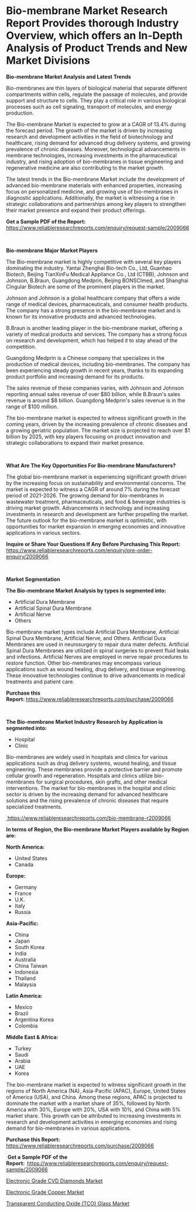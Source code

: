 <p><h1>Bio-membrane Market Research Report Provides thorough Industry Overview, which offers an In-Depth Analysis of Product Trends and New Market Divisions</h1></p><p><strong>Bio-membrane Market Analysis and Latest Trends</strong></p>
<p><p>Bio-membranes are thin layers of biological material that separate different compartments within cells, regulate the passage of molecules, and provide support and structure to cells. They play a critical role in various biological processes such as cell signaling, transport of molecules, and energy production.</p><p>The Bio-membrane Market is expected to grow at a CAGR of 13.4% during the forecast period. The growth of the market is driven by increasing research and development activities in the field of biotechnology and healthcare, rising demand for advanced drug delivery systems, and growing prevalence of chronic diseases. Moreover, technological advancements in membrane technologies, increasing investments in the pharmaceutical industry, and rising adoption of bio-membranes in tissue engineering and regenerative medicine are also contributing to the market growth.</p><p>The latest trends in the Bio-membrane Market include the development of advanced bio-membrane materials with enhanced properties, increasing focus on personalized medicine, and growing use of bio-membranes in diagnostic applications. Additionally, the market is witnessing a rise in strategic collaborations and partnerships among key players to strengthen their market presence and expand their product offerings.</p></p>
<p><strong>Get a Sample PDF of the Report:&nbsp;</strong> <a href="https://www.reliableresearchreports.com/enquiry/request-sample/2009066">https://www.reliableresearchreports.com/enquiry/request-sample/2009066</a></p>
<p>&nbsp;</p>
<p><strong>Bio-membrane Major Market Players</strong></p>
<p><p>The Bio-membrane market is highly competitive with several key players dominating the industry. Yantai Zhenghai Bio-tech Co., Ltd, Guanhao Biotech, Beijing TianXinFu Medical Appliance Co., Ltd (CTBB), Johnson and Johnson, B.Braun, Guangdong Medprin, Beijing BONSCImed, and Shanghai Cingular Biotech are some of the prominent players in the market.</p><p>Johnson and Johnson is a global healthcare company that offers a wide range of medical devices, pharmaceuticals, and consumer health products. The company has a strong presence in the bio-membrane market and is known for its innovative products and advanced technologies.</p><p>B.Braun is another leading player in the bio-membrane market, offering a variety of medical products and services. The company has a strong focus on research and development, which has helped it to stay ahead of the competition.</p><p>Guangdong Medprin is a Chinese company that specializes in the production of medical devices, including bio-membranes. The company has been experiencing steady growth in recent years, thanks to its expanding product portfolio and increasing demand for its products.</p><p>The sales revenue of these companies varies, with Johnson and Johnson reporting annual sales revenue of over $80 billion, while B.Braun's sales revenue is around $8 billion. Guangdong Medprin's sales revenue is in the range of $100 million.</p><p>The bio-membrane market is expected to witness significant growth in the coming years, driven by the increasing prevalence of chronic diseases and a growing geriatric population. The market size is projected to reach over $1 billion by 2025, with key players focusing on product innovation and strategic collaborations to expand their market presence.</p></p>
<p>&nbsp;</p>
<p><strong>What Are The Key Opportunities For Bio-membrane Manufacturers?</strong></p>
<p><p>The global bio-membrane market is experiencing significant growth driven by the increasing focus on sustainability and environmental concerns. The market is expected to witness a CAGR of around 7% during the forecast period of 2021-2026. The growing demand for bio-membranes in wastewater treatment, pharmaceuticals, and food & beverage industries is driving market growth. Advancements in technology and increasing investments in research and development are further propelling the market. The future outlook for the bio-membrane market is optimistic, with opportunities for market expansion in emerging economies and innovative applications in various sectors.</p></p>
<p><strong>Inquire or Share Your Questions If Any Before Purchasing This Report:</strong> <a href="https://www.reliableresearchreports.com/enquiry/pre-order-enquiry/2009066">https://www.reliableresearchreports.com/enquiry/pre-order-enquiry/2009066</a></p>
<p>&nbsp;</p>
<p><strong>Market Segmentation</strong></p>
<p><strong>The Bio-membrane Market Analysis by types is segmented into:</strong></p>
<p><ul><li>Artificial Dura Membrane</li><li>Artificial Spinal Dura Membrane</li><li>Artificial Nerve</li><li>Others</li></ul></p>
<p><p>Bio-membrane market types include Artificial Dura Membrane, Artificial Spinal Dura Membrane, Artificial Nerve, and Others. Artificial Dura Membranes are used in neurosurgery to repair dura mater defects. Artificial Spinal Dura Membranes are utilized in spinal surgeries to prevent fluid leaks and infections. Artificial Nerves are employed in nerve repair procedures to restore function. Other bio-membranes may encompass various applications such as wound healing, drug delivery, and tissue engineering. These innovative technologies continue to drive advancements in medical treatments and patient care.</p></p>
<p><strong>Purchase this Report:&nbsp;</strong><a href="https://www.reliableresearchreports.com/purchase/2009066">https://www.reliableresearchreports.com/purchase/2009066</a></p>
<p>&nbsp;</p>
<p><strong>The Bio-membrane Market Industry Research by Application is segmented into:</strong></p>
<p><ul><li>Hospital</li><li>Clinic</li></ul></p>
<p><p>Bio-membranes are widely used in hospitals and clinics for various applications such as drug delivery systems, wound healing, and tissue engineering. These membranes provide a protective barrier and promote cellular growth and regeneration. Hospitals and clinics utilize bio-membranes for surgical procedures, skin grafts, and other medical interventions. The market for bio-membranes in the hospital and clinic sector is driven by the increasing demand for advanced healthcare solutions and the rising prevalence of chronic diseases that require specialized treatments.</p></p>
<p><a href="https://www.reliableresearchreports.com/bio-membrane-r2009066">&nbsp;https://www.reliableresearchreports.com/bio-membrane-r2009066</a></p>
<p><strong>In terms of Region, the Bio-membrane Market Players available by Region are:</strong></p>
<p>
    <p> <strong> North America: </strong>
        <ul>
            <li>United States</li>
            <li>Canada</li>
        </ul>
        </p> 
    <p> <strong> Europe: </strong>
        <ul>
            <li>Germany</li>
            <li>France</li>
            <li>U.K.</li>
            <li>Italy</li>
            <li>Russia</li>
        </ul>
        </p> 
    <p> <strong> Asia-Pacific: </strong>
        <ul>
            <li>China</li>
            <li>Japan</li>
            <li>South Korea</li>
            <li>India</li>
            <li>Australia</li>
            <li>China Taiwan</li>
            <li>Indonesia</li>
            <li>Thailand</li>
            <li>Malaysia</li>
        </ul>
        </p> 
    <p> <strong> Latin America: </strong>
        <ul>
            <li>Mexico</li>
            <li>Brazil</li>
            <li>Argentina Korea</li>
            <li>Colombia</li>
        </ul>
        </p> 
    <p> <strong> Middle East & Africa: </strong>
        <ul>
            <li>Turkey</li>
            <li>Saudi</li>
            <li>Arabia</li>
            <li>UAE</li>
            <li>Korea</li>
        </ul>
    </p>
    </p>
<p><p>The bio-membrane market is expected to witness significant growth in the regions of North America (NA), Asia-Pacific (APAC), Europe, United States of America (USA), and China. Among these regions, APAC is projected to dominate the market with a market share of 35%, followed by North America with 30%, Europe with 20%, USA with 10%, and China with 5% market share. This growth can be attributed to increasing investments in research and development activities in emerging economies and rising demand for bio-membranes in various applications.</p></p>
<p><strong>Purchase this Report: </strong><a href="https://www.reliableresearchreports.com/purchase/2009066">https://www.reliableresearchreports.com/purchase/2009066</a></p>
<p>&nbsp;<strong>Get a Sample PDF of the Report:&nbsp;&nbsp;</strong><a href="https://www.reliableresearchreports.com/enquiry/request-sample/2009066">https://www.reliableresearchreports.com/enquiry/request-sample/2009066</a></p>
<p><strong></strong></p>
<p><p><a href="https://crocus-run-b5a.notion.site/Electronic-Grade-CVD-Diamonds-Market-Focuses-on-Market-Share-Size-and-Projected-Forecast-Till-2031-ef105c0385eb4b959afdc89607feef92">Electronic Grade CVD Diamonds Market</a></p><p><a href="https://gratis-rainforest-2ca.notion.site/Electronic-Grade-Copper-Market-Furnishes-Information-on-Market-Share-Market-Trends-and-Market-Grow-03fdc33794c348da8ea6e71fd5937c69">Electronic Grade Copper Market</a></p><p><a href="https://issuu.com/reportprime-2/docs/transparent-conducting-oxide-tco-glass-market-size">Transparent Conducting Oxide (TCO) Glass Market</a></p></p>